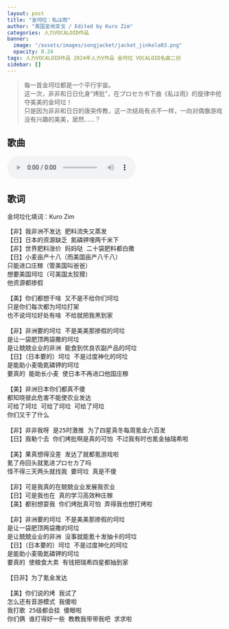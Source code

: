 ```yaml
---
layout: post
title: "金坷垃：私は雨"
author: "美国圣地亚戈 / Edited by Kuro Zim"
categories: 人力VOCALOID作品
banner: 
  image: "/assets/images/songjacket/jacket_jinkela03.png"
  opacity: 0.24
tags: 人力VOCALOID作品 2024年人力V作品 金坷垃 VOCALOID名曲二创
sidebar: []
---
```


> 每一首金坷垃都是一个平行宇宙。<br>这一次，非非和日日化身“烤批”，在プロセカ书下曲《私は雨》的旋律中抢夺美美的金坷垃！<br>只是因为非非和日日的唐突传教，这一次结局有点不一样，一向对偶像游戏没有兴趣的美美，居然……？<br>

## 歌曲

<audio controls><source src="/assets/audio/jinkela03.mp3" type="audio/mp3"></audio>

## 歌词

金坷垃化填词：Kuro Zim

<pre>
【非】我非洲不发达 肥料流失又蒸发
【日】日本的资源缺乏 氮磷钾埋两千米下
【非】世界肥料涨价 妈妈哒 二十袋肥料都白撒
【日】小麦亩产十八（而美国亩产八千八）
只能进口庄稼（管美国叫爸爸）
想要美国坷垃（可美国太狡猾）
他资源都掺假

【美】你们都想干啥 又不是不给你们坷垃
只是你们每次都为坷垃打架
也不说坷垃好处有啥 不给就把我黑到家

【非】非洲要的坷垃 不是美美那掺假的坷垃
是让一袋肥顶两袋撒的坷垃
是让兢兢业业的非洲 能食到优良农副产品的坷垃
【日】（日本要的）坷垃 不是过度神化的坷垃
是能助小麦吸氮磷钾的坷垃
要真的 能助长小麦 使日本不再进口他国庄稼

【美】非洲日本你们都真不傻
都知晓彼此危害不能使农业发达
可给了坷垃 可给了坷垃 可给了坷垃
你们又干了什么

【非】非非我呀 是25时激推 为了四星真冬每周氪金六百发
【日】我勒个去 你们烤批啊是真的可怕 不过我有时也氪金抽瑞希啦

【美】果真想得没差 发达了就都氪游戏啦
氪了舟回头就氪进プロセカ了吗
怪不得三天两头就找我 要坷垃 真是不傻

【非】可是我真的在兢兢业业发展我农业
【日】可是我也在 真的学习高效种庄稼
【美】都别想耍我 你们烤批真可怕 弄得我也想打烤啦

【非】非洲要的坷垃 不是美美那掺假的坷垃
是让一袋肥顶两袋撒的坷垃
是让兢兢业业的非洲 没事就能氪十发抽卡的坷垃
【日】（日本要的）坷垃 不是过度神化的坷垃
是能助小麦吸氮磷钾的坷垃
要真的 使粮食大卖 有钱把瑞希四星都抽到家

【日非】为了氪金发达

【美】你们说的烤 我试了
怎么还有音游模式 我傻啦
我打歌 25级都会挂 傻眼啦
你们俩 谁打得好一些 教教我带带我吧 求求啦

</pre>